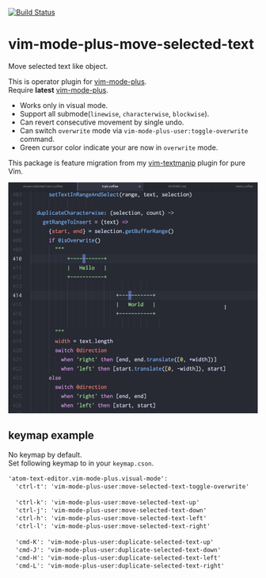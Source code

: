 [![Build Status](https://travis-ci.org/t9md/atom-vim-mode-plus-move-selected-text.svg?branch=master)](https://travis-ci.org/t9md/atom-vim-mode-plus-move-selected-text)

# vim-mode-plus-move-selected-text

Move selected text like object.  

This is operator plugin for [vim-mode-plus](https://atom.io/packages/vim-mode-plus).  
Require **latest** [vim-mode-plus](https://atom.io/packages/vim-mode-plus).

- Works only in visual mode.  
- Support all submode(`linewise`, `characterwise`, `blockwise`).
- Can revert consecutive movement by single undo.
- Can switch `overwrite` mode via `vim-mode-plus-user:toggle-overwrite` command.  
- Green cursor color indicate your are now in `overwrite` mode.

This package is feature migration from my [vim-textmanip](https://github.com/t9md/vim-textmanip) plugin for pure Vim.  

![](https://raw.githubusercontent.com/t9md/t9md/d44c35f193478c0ccf996d0b3085d276fe9ea4b9/img/vim-mode-plus/move-selected-text.gif)

## keymap example

No keymap by default.  
Set following keymap to in your `keymap.cson`.  

```coffeescipt
'atom-text-editor.vim-mode-plus.visual-mode':
  'ctrl-t': 'vim-mode-plus-user:move-selected-text-toggle-overwrite'

  'ctrl-k': 'vim-mode-plus-user:move-selected-text-up'
  'ctrl-j': 'vim-mode-plus-user:move-selected-text-down'
  'ctrl-h': 'vim-mode-plus-user:move-selected-text-left'
  'ctrl-l': 'vim-mode-plus-user:move-selected-text-right'

  'cmd-K': 'vim-mode-plus-user:duplicate-selected-text-up'
  'cmd-J': 'vim-mode-plus-user:duplicate-selected-text-down'
  'cmd-H': 'vim-mode-plus-user:duplicate-selected-text-left'
  'cmd-L': 'vim-mode-plus-user:duplicate-selected-text-right'
```
